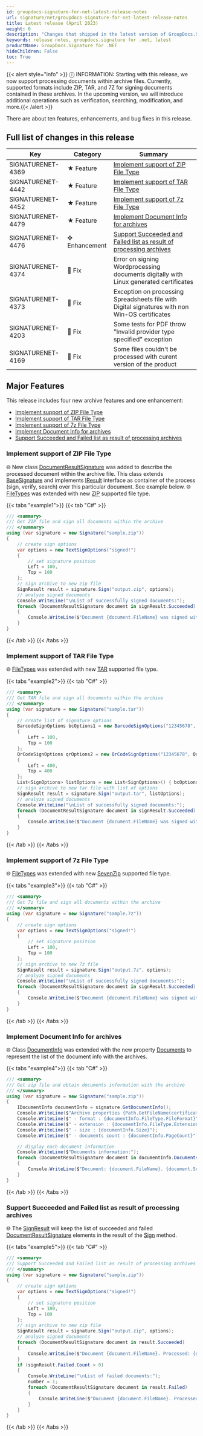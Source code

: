 ```yaml
---
id: groupdocs-signature-for-net-latest-release-notes
url: signature/net/groupdocs-signature-for-net-latest-release-notes
title: Latest release (April 2023)
weight: 0
description: "Changes that shipped in the latest version of GroupDocs.Signature for .NET"
keywords: release notes, groupdocs.signature for .net, latest
productName: GroupDocs.Signature for .NET
hideChildren: False
toc: True
---
```


{{< alert style="info" >}} ⓘ INFORMATION: Starting with this release, we now support processing documents within archive files. Currently, supported formats include ZIP, TAR, and 7Z for signing documents contained in these archives. In the upcoming version, we will introduce additional operations such as verification, searching, modification, and more.{{< /alert >}}

There are about ten features, enhancements, and bug fixes in this release.

## Full list of changes in this release

| Key | Category | Summary |
| --- | --- | --- |
|SIGNATURENET-4369| ★ Feature|[Implement support of ZIP File Type](#implement-support-of-zip-file-type)|
|SIGNATURENET-4442| ★ Feature|[Implement support of TAR File Type](#implement-support-of-tar-file-type)|
|SIGNATURENET-4452| ★ Feature|[Implement support of 7z File Type](#implement-support-of-7z-file-type)|
|SIGNATURENET-4479| ★ Feature|[Implement Document Info for archives](#implement-document-info-for-archives)|
|SIGNATURENET-4476| ✜ Enhancement|[Support Succeeded and Failed list as result of processing archives](#support-succeeded-and-failed-list-as-result-of-processing-archives)|
|SIGNATURENET-4374| 🔧 Fix|Error on signing Wordprocessing documents digitally with Linux generated certificates|
|SIGNATURENET-4373| 🔧 Fix|Exception on processing Spreadsheets file with Digital signatures with non Win-OS certificates|
|SIGNATURENET-4203| 🔧 Fix|Some tests for PDF throw "Invalid provider type specified" exception|
|SIGNATURENET-4169| 🔧 Fix|Some files couldn't be processed with curent version of the product|

## Major Features

This release includes four new archive features and one enhancement:

* [Implement support of ZIP File Type](#implement-support-of-zip-file-type)
* [Implement support of TAR File Type](#implement-support-of-tar-file-type)
* [Implement support of 7z File Type](#implement-support-of-7z-file-type)
* [Implement Document Info for archives](#implement-document-info-for-archives)
* [Support Succeeded and Failed list as result of processing archives](#support-succeeded-and-failed-list-as-result-of-processing-archives)

### Implement support of ZIP File Type

🌐 New class [DocumentResultSignature](https://reference.groupdocs.com/signature/net/groupdocs.signature.domain/documentresultsignature/#properties) was added to describe the processed document within the archive file. This class extends [BaseSignature](https://reference.groupdocs.com/signature/net/groupdocs.signature.domain/basesignature/) and implements [IResult](https://reference.groupdocs.com/signature/net/groupdocs.signature.domain/iresult/) interface as container of the process (sign, verify, search) over this particular document. See example below.
🌐 [FileTypes](https://reference.groupdocs.com/signature/net/groupdocs.signature.domain/filetype/#properties) was extended with new [ZIP](https://reference.groupdocs.com/signature/net/groupdocs.signature.domain/filetype/zip/) supported file type.

{{< tabs "example1">}}
{{< tab "C#" >}}
```cs
/// <summary>
/// Get ZIP file and sign all documents within the archive
/// </summary>
using (var signature = new Signature("sample.zip"))
{
    // create sign options
    var options = new TextSignOptions("signed!")
    {
        // set signature position
        Left = 100,
        Top = 100
    };
    // sign archive to new zip file
    SignResult result = signature.Sign("output.zip", options);
    // analyze signed documents
    Console.WriteLine("\nList of successfully signed documents:");
    foreach (DocumentResultSignature document in signResult.Succeeded)
    {
        Console.WriteLine($"Document {document.FileName} was signed with. Processing time: {document.ProcessingTime}, mls");
    }
}
```
{{< /tab >}}
{{< /tabs >}}

### Implement support of TAR File Type

🌐 [FileTypes](https://reference.groupdocs.com/signature/net/groupdocs.signature.domain/filetype/#properties) was extended with new [TAR](https://reference.groupdocs.com/signature/net/groupdocs.signature.domain/filetype/tar/) supported file type.

{{< tabs "example2">}}
{{< tab "C#" >}}
```cs
/// <summary>
/// Get TAR file and sign all documents within the archive
/// </summary>
using (var signature = new Signature("sample.tar"))
{
    // create list of signature options
    BarcodeSignOptions bcOptions1 = new BarcodeSignOptions("12345678", BarcodeTypes.Code128)
    {
        Left = 100,
        Top = 100
    };
    QrCodeSignOptions qrOptions2 = new QrCodeSignOptions("12345678", QrCodeTypes.QR)
    {
        Left = 400,
        Top = 400
    };
    List<SignOptions> listOptions = new List<SignOptions>() { bcOptions1, qrOptions2 };
    // sign archive to new tar file with list of options
    SignResult result = signature.Sign("output.tar", listOptions);
    // analyze signed documents
    Console.WriteLine("\nList of successfully signed documents:");
    foreach (DocumentResultSignature document in signResult.Succeeded)
    {
        Console.WriteLine($"Document {document.FileName} was signed with. Processing time: {document.ProcessingTime}, mls");
    }
}
```
{{< /tab >}}
{{< /tabs >}}

### Implement support of 7z File Type

🌐 [FileTypes](https://reference.groupdocs.com/signature/net/groupdocs.signature.domain/filetype/#properties) was extended with new [SevenZip](https://reference.groupdocs.com/signature/net/groupdocs.signature.domain/filetype/sevenzip/) supported file type.

{{< tabs "example3">}}
{{< tab "C#" >}}
```cs
/// <summary>
/// Get 7z file and sign all documents within the archive
/// </summary>
using (var signature = new Signature("sample.7z"))
{
    // create sign options
    var options = new TextSignOptions("signed!")
    {
        // set signature position
        Left = 100,
        Top = 100
    };
    // sign archive to new 7z file
    SignResult result = signature.Sign("output.7z", options);
    // analyze signed documents
    Console.WriteLine("\nList of successfully signed documents:");
    foreach (DocumentResultSignature document in signResult.Succeeded)
    {
        Console.WriteLine($"Document {document.FileName} was signed with. Processing time: {document.ProcessingTime}, mls");
    }
}
```
{{< /tab >}}
{{< /tabs >}}

### Implement Document Info for archives

🌐 Class [DocumentInfo](https://reference.groupdocs.com/signature/net/groupdocs.signature.domain/idocumentinfo/) was extended with the new property [Documents](https://reference.groupdocs.com/signature/net/groupdocs.signature.domain/idocumentinfo/documents/) to represent the list of the document info with the archives.

{{< tabs "example4">}}
{{< tab "C#" >}}
```cs
/// <summary>
/// Get zip file and obtain documents information with the archive
/// </summary>
using (var signature = new Signature("sample.zip"))
{
    IDocumentInfo documentInfo = signature.GetDocumentInfo();
    Console.WriteLine($"Archive properties {Path.GetFileName(certificatePath)}:");
    Console.WriteLine($" - format : {documentInfo.FileType.FileFormat}");
    Console.WriteLine($" - extension : {documentInfo.FileType.Extension}");
    Console.WriteLine($" - size : {documentInfo.Size}");
    Console.WriteLine($" - documents count : {documentInfo.PageCount}");

    // display each document information
    Console.WriteLine($"Documents information:");
    foreach (DocumentResultSignature document in documentInfo.Documents)
    {
        Console.WriteLine($"Document: {document.FileName}. {document.SourceDocumentSize} /{document.DestinDocumentSize}");
    }
}
```
{{< /tab >}}
{{< /tabs >}}

### Support Succeeded and Failed list as result of processing archives

🌐 The [SignResult](https://reference.groupdocs.com/signature/net/groupdocs.signature.domain/signresult) will keep the list of succeeded and failed [DocumentResultSignature](https://reference.groupdocs.com/signature/net/groupdocs.signature.domain/documentresultsignature/#properties) elements in the result of the [Sign](https://reference.groupdocs.com/signature/net/groupdocs.signature/signature/sign/) method.

{{< tabs "example5">}}
{{< tab "C#" >}}
```cs
/// <summary>
/// Support Succeeded and Failed list as result of processing archives
/// </summary>
using (var signature = new Signature("sample.zip"))
{
    // create sign options
    var options = new TextSignOptions("signed!")
    {
        // set signature position
        Left = 100,
        Top = 100
    };
    // sign archive to new zip file
    SignResult result = signature.Sign("output.zip", options);
    // analyze signed documents
    foreach (DocumentResultSignature document in result.Succeeded)
    {
        Console.WriteLine($"Document {document.FileName}. Processed: {document.ProcessingTime}, mls");
    }
    if (signResult.Failed.Count > 0)
    {
        Console.WriteLine("\nList of failed documents:");
        number = 1;
        foreach (DocumentResultSignature document in result.Failed)
        {
            Console.WriteLine($"Document {document.FileName}. Processed: {document.ProcessingTime}, mls");
        }
    }
}
```
{{< /tab >}}
{{< /tabs >}}
